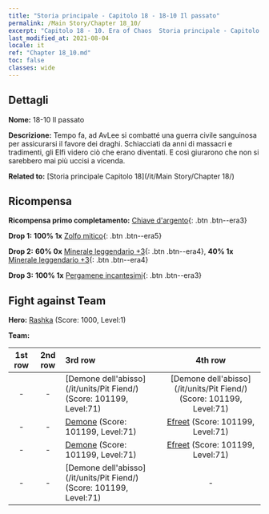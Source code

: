 ```yaml
---
title: "Storia principale - Capitolo 18 - 18-10 Il passato"
permalink: /Main Story/Chapter 18_10/
excerpt: "Capitolo 18 - 10. Era of Chaos  Storia principale - Capitolo 18_10. 18-10 Il passato"
last_modified_at: 2021-08-04
locale: it
ref: "Chapter 18_10.md"
toc: false
classes: wide
---
```


## Dettagli

 **Nome:** 18-10 Il passato

 **Descrizione:** Tempo fa, ad AvLee si combatté una guerra civile sanguinosa per assicurarsi il favore dei draghi. Schiacciati da anni di massacri e tradimenti, gli Elfi videro ciò che erano diventati. E così giurarono che non si sarebbero mai più uccisi a vicenda.

 **Related to:** [Storia principale Capitolo 18](/it/Main Story/Chapter 18/)

## Ricompensa

 **Ricompensa primo completamento:** [Chiave d'argento](/ItemsIT/con_693/){: .btn .btn--era3}

 **Drop 1:** **100% 1x** [Zolfo mitico](/ItemsIT/mat_64/){: .btn .btn--era5}

 **Drop 2:** **60% 0x** [Minerale leggendario +3](/ItemsIT/mat_54/){: .btn .btn--era4}, **40% 1x** [Minerale leggendario +3](/ItemsIT/mat_54/){: .btn .btn--era4}

 **Drop 3:** **100% 1x** [Pergamene incantesimi](/ItemsIT/con_694/){: .btn .btn--era3}


## Fight against Team
 **Hero:** [Rashka](/it/heroes/Rashka/) (Score: 1000, Level:1)

 **Team:**


  | 1st row | 2nd row | 3rd row | 4th row |
  |:----:|:----:|:----|:----:|
  | - | - | [Demone dell'abisso](/it/units/Pit Fiend/) (Score: 101199, Level:71)  | [Demone dell'abisso](/it/units/Pit Fiend/) (Score: 101199, Level:71)  |
  | - | - | [Demone](/it/units/Demon/) (Score: 101199, Level:71)  | [Efreet](/it/units/Efreeti/) (Score: 101199, Level:71)  |
  | - | - | [Demone](/it/units/Demon/) (Score: 101199, Level:71)  | [Efreet](/it/units/Efreeti/) (Score: 101199, Level:71)  |
  | - | - | [Demone dell'abisso](/it/units/Pit Fiend/) (Score: 101199, Level:71)  | - |


